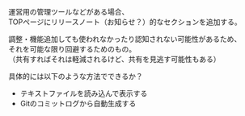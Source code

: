 運営用の管理ツールなどがある場合、  
TOPページにリリースノート（お知らせ？）的なセクションを追加する。

調整・機能追加しても使われなかったり認知されない可能性があるため、  
それを可能な限り回避するためのもの。  
（共有すればそれは軽減されるけど、共有を見逃す可能性もある）

具体的には以下のような方法でできるか？

* テキストファイルを読み込んで表示する
* Gitのコミットログから自動生成する
